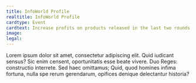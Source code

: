 ```yaml
---
title: InfoWorld Profile
realtitle: InfoWorld Profile
cardtype: Event
cardtext: Increase profits on products released in the last two rounds by 1 for 1 turn and loyalty by 1.
image: 
legal: 
---
```

Lorem ipsum dolor sit amet, consectetur adipiscing elit. Quid iudicant sensus? Sic enim censent, oportunitatis esse beate vivere. Duo Reges: constructio interrete. Sed haec omittamus; Quid, quod homines infima fortuna, nulla spe rerum gerendarum, opifices denique delectantur historia?
